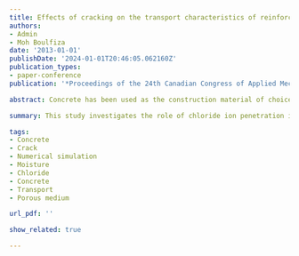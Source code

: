 ```yaml
---
title: Effects of cracking on the transport characteristics of reinforced concrete
authors:
- Admin
- Moh Boulfiza
date: '2013-01-01'
publishDate: '2024-01-01T20:46:05.062160Z'
publication_types:
- paper-conference
publication: '*Proceedings of the 24th Canadian Congress of Applied Mechanics*'

abstract: Concrete has been used as the construction material of choice in harsh environments due to its good durability relative low cost. Reinforced concrete structures, on the other hand, exhibit some vulnerability under saline environments due to reinforcement corrosion. The penetration of chloride ions plays a crucial role in rebar corrosion and, hence, for the durability and service life of a structure. The problem is even more acute once cracking occurs.  Comprehension and correct modeling of transport of moisture and chemicals in damaged concrete under severe environmental conditions are the object of the present study. Chloride ions’ ingress in both the pre-cracked and cracked regimes has been addressed. The effect of a single crack allowed to interact with the surrounding matrix on the chloride ingress is investigated. The presence of cracks is shown to have a dramatic impact on chloride penetration. Moisture movement and chlorides ingress both, in the matrix and through the crack, are tested and modeled according to the models presented in this paper.

summary: This study investigates the role of chloride ion penetration in cracked structures. It addresses chloride ingress in both pre-cracked and cracked concrete, demonstrating the significant impact of cracks on chloride penetration, and models moisture and chloride movement under severe conditions.

tags:
- Concrete
- Crack
- Numerical simulation
- Moisture
- Chloride
- Concrete
- Transport
- Porous medium

url_pdf: ''

show_related: true

---
```

